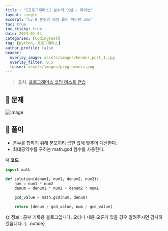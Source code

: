 ```yaml
---
title : "[프로그래머스] 분수의 덧셈 - 파이썬"
layout: single
excerpt: "Lv.0 분수의 덧셈 풀이 파이썬 코드"
toc: true
toc_sticky: true
date: 2023-01-04
categories: [Codingtest]
tag: [python, 프로그래머스]
author_profile: false
header:
  overlay_image: assets/images/header_post_1.jpg
  overlay_filter: 0.5 
  teaser: assets/images/programmers.png
---
```


> 출처: [프로그래머스 코딩 테스트 연습](https://school.programmers.co.kr/learn/challenges)  

## 🐝 문제  
![image](https://user-images.githubusercontent.com/50590124/210525378-0469c9b2-2f3e-43c0-a5de-23c41de5b7fa.png)  

## 🍯 풀이  
- 분수를 합하기 위해 분모끼리 곱한 값에 맞추어 계산한다.
- 최대공약수를 구하는 math.gcd 함수를 사용한다.

**내 코드**  
```python
import math

def solution(denum1, num1, denum2, num2):
    num = num1 * num2
    denum = denum1 * num2 + denum2 * num1

    gcd_value = math.gcd(num, denum)

    return [denum / gcd_value, num / gcd_value]
```

🌞 정보 : 공부 기록용 블로그입니다. 오타나 내용 오류가 있을 경우 알려주시면 감사하겠습니다.
{: .notice}
